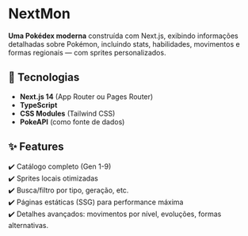 # NextMon  

**Uma Pokédex moderna** construída com Next.js, exibindo informações detalhadas sobre Pokémon, incluindo stats, habilidades, movimentos e formas regionais — com sprites personalizados.

## 🚀 Tecnologias  
- **Next.js 14** (App Router ou Pages Router)  
- **TypeScript**  
- **CSS Modules** (Tailwind CSS)  
- **PokeAPI** (como fonte de dados)  

## ✨ Features  
✔️ Catálogo completo (Gen 1-9)  
✔️ Sprites locais otimizadas  
✔️ Busca/filtro por tipo, geração, etc.  
✔️ Páginas estáticas (SSG) para performance máxima  
✔️ Detalhes avançados: movimentos por nível, evoluções, formas alternativas.
